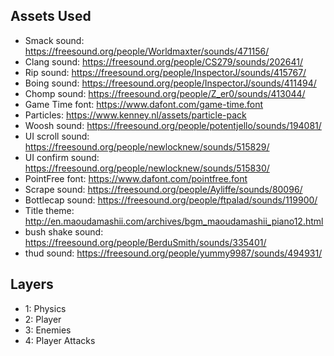 ## Assets Used
- Smack sound: https://freesound.org/people/Worldmaxter/sounds/471156/
- Clang sound: https://freesound.org/people/CS279/sounds/202641/
- Rip sound: https://freesound.org/people/InspectorJ/sounds/415767/
- Boing sound: https://freesound.org/people/InspectorJ/sounds/411494/
- Chomp sound: https://freesound.org/people/Z_er0/sounds/413044/
- Game Time font: https://www.dafont.com/game-time.font
- Particles: https://www.kenney.nl/assets/particle-pack
- Woosh sound: https://freesound.org/people/potentjello/sounds/194081/
- UI scroll sound: https://freesound.org/people/newlocknew/sounds/515829/
- UI confirm sound: https://freesound.org/people/newlocknew/sounds/515830/
- PointFree font: https://www.dafont.com/pointfree.font
- Scrape sound: https://freesound.org/people/Ayliffe/sounds/80096/
- Bottlecap sound: https://freesound.org/people/ftpalad/sounds/119900/
- Title theme: http://en.maoudamashii.com/archives/bgm_maoudamashii_piano12.html
- bush shake sound: https://freesound.org/people/BerduSmith/sounds/335401/
- thud sound: https://freesound.org/people/yummy9987/sounds/494931/

## Layers
- 1: Physics
- 2: Player
- 3: Enemies
- 4: Player Attacks